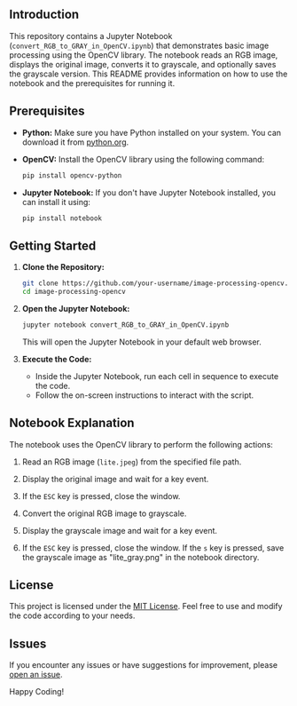 
## Introduction

This repository contains a Jupyter Notebook (`convert_RGB_to_GRAY_in_OpenCV.ipynb`) that demonstrates basic image processing using the OpenCV library. The notebook reads an RGB image, displays the original image, converts it to grayscale, and optionally saves the grayscale version. This README provides information on how to use the notebook and the prerequisites for running it.

## Prerequisites

- **Python:** Make sure you have Python installed on your system. You can download it from [python.org](https://www.python.org/downloads/).

- **OpenCV:** Install the OpenCV library using the following command:

  ```bash
  pip install opencv-python
  ```

- **Jupyter Notebook:** If you don't have Jupyter Notebook installed, you can install it using:

  ```bash
  pip install notebook
  ```

## Getting Started

1. **Clone the Repository:**

   ```bash
   git clone https://github.com/your-username/image-processing-opencv.git
   cd image-processing-opencv
   ```

2. **Open the Jupyter Notebook:**

   ```bash
   jupyter notebook convert_RGB_to_GRAY_in_OpenCV.ipynb
   ```

   This will open the Jupyter Notebook in your default web browser.

3. **Execute the Code:**

   - Inside the Jupyter Notebook, run each cell in sequence to execute the code.
   - Follow the on-screen instructions to interact with the script.

## Notebook Explanation

The notebook uses the OpenCV library to perform the following actions:

1. Read an RGB image (`lite.jpeg`) from the specified file path.

2. Display the original image and wait for a key event.

3. If the `ESC` key is pressed, close the window.

4. Convert the original RGB image to grayscale.

5. Display the grayscale image and wait for a key event.

6. If the `ESC` key is pressed, close the window. If the `s` key is pressed, save the grayscale image as "lite_gray.png" in the notebook directory.

## License

This project is licensed under the [MIT License](LICENSE). Feel free to use and modify the code according to your needs.

## Issues

If you encounter any issues or have suggestions for improvement, please [open an issue](https://github.com/brincode/convert-RGB-image-to-GRAY-image-in-openCV/issues).

Happy Coding!
